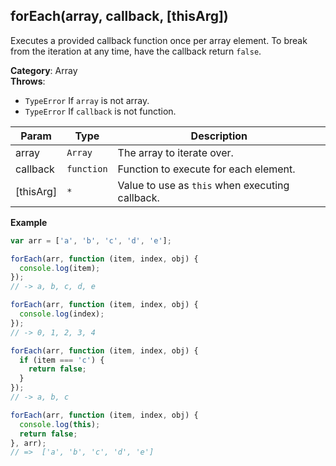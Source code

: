 <a name="forEach"></a>

## forEach(array, callback, [thisArg])
Executes a provided callback function once per array element.
To break from the iteration at any time, have the callback return `false`.

**Category**: Array  
**Throws**:

- <code>TypeError</code> If `array` is not array.
- <code>TypeError</code> If `callback` is not function.


| Param | Type | Description |
| --- | --- | --- |
| array | <code>Array</code> | The array to iterate over. |
| callback | <code>function</code> | Function to execute for each element. |
| [thisArg] | <code>\*</code> | Value to use as `this` when executing callback. |

**Example**  
```js
var arr = ['a', 'b', 'c', 'd', 'e'];

forEach(arr, function (item, index, obj) {
  console.log(item);
});
// -> a, b, c, d, e

forEach(arr, function (item, index, obj) {
  console.log(index);
});
// -> 0, 1, 2, 3, 4

forEach(arr, function (item, index, obj) {
  if (item === 'c') {
    return false;
  }
});
// -> a, b, c

forEach(arr, function (item, index, obj) {
  console.log(this);
  return false;
}, arr);
// =>  ['a', 'b', 'c', 'd', 'e']
```
